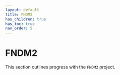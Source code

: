 ```yaml
---
layout: default
title: FNDM2
has_children: true
has_toc: true
nav_order: 5
---
```


# FNDM2

This section outlines progress with the `FNDM2` project.
